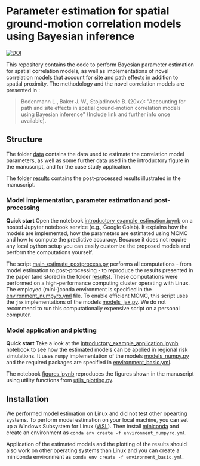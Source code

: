 # Parameter estimation for spatial ground-motion correlation models using Bayesian inference

[![DOI](https://zenodo.org/badge/542139247.svg)](https://zenodo.org/badge/latestdoi/542139247)

This repository contains the code to perform Bayesian parameter estimation for spatial correlation models, as well as implementations of novel correlation models that account for site and path effects in addition to spatial proximity. The methodology and the novel correlation models are presented in :

> Bodenmann L., Baker J. W., Stojadinovic B. (20xx): "Accounting for path and site effects in spatial ground-motion correlation models using Bayesian inference" (Include link and further info once available).

## Structure

The folder [data](data/) contains the data used to estimate the correlation model parameters, as well as some further data used in the introductory figure in the manuscript, and for the case study application.

The folder [results](results/) contains the post-processed results illustrated in the manuscript.

### Model implementation, parameter estimation and post-processing

**Quick start** Open the notebook [introductory_example_estimation.ipynb](introductory_example_estimation.ipynb) on a hosted Jupyter notebook service (e.g., Google Colab). It explains how the models are implemented, how the parameters are estimated using MCMC and how to compute the predictive accuracy. Because it does not require any local python setup you can easily customize the proposed models and perform the computations yourself.

The script [main_estimate_postprocess.py](main_estimate_postprocess.py) performs all computations - from model estimation to post-processing - to reproduce the results presented in the paper (and stored in the folder [results](results/)). These computations were performed on a high-performance computing cluster operating with Linux. The employed (mini-)conda environment is specified in the [environment_numpyro.yml](environment_numpyro.yml) file. To enable efficient MCMC, this script uses the `jax` implementations of the models [models_jax.py](models_jax.py). We do not recommend to run this computationally expensive script on a personal computer. 

### Model application and plotting

**Quick start** Take a look at the [introductory_example_application.ipynb](introductory_example_application.ipynb) notebook to see how the estimated models can be applied in regional risk simulations. It uses `numpy` implementation of the models [models_numpy.py](models_numpy.py) and the required packages are specified in [environment_basic.yml](environment_basic.yml).

The notebook [figures.ipynb](figures.ipynb) reproduces the figures shown in the manuscript using utility functions from [utils_plotting.py](utils_plotting.py).

## Installation

We performed model estimation on Linux and did not test other opearting systems. To perform model estimation on your local machine, you can set up a Windows Subsystem for Linux ([WSL](https://learn.microsoft.com/en-us/windows/wsl/install)). Then install [miniconda](https://docs.conda.io/en/latest/miniconda.html) and create an environment as `conda env create -f environment_numpyro.yml`.

Application of the estimated models and the plotting of the results should also work on other operating systems than Linux and you can create a miniconda environment as `conda env create -f environment_basic.yml`.